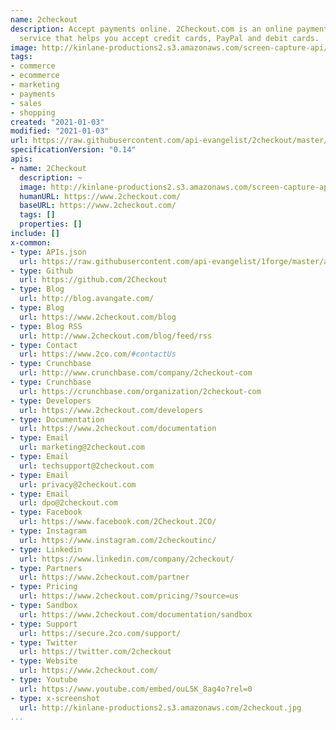 ```yaml
---
name: 2checkout
description: Accept payments online. 2Checkout.com is an online payment processing
  service that helps you accept credit cards, PayPal and debit cards.
image: http://kinlane-productions2.s3.amazonaws.com/screen-capture-api/2169-2checkout.jpg
tags:
- commerce
- ecommerce
- marketing
- payments
- sales
- shopping
created: "2021-01-03"
modified: "2021-01-03"
url: https://raw.githubusercontent.com/api-evangelist/2checkout/master/apis.json
specificationVersion: "0.14"
apis:
- name: 2Checkout
  description: ~
  image: http://kinlane-productions2.s3.amazonaws.com/screen-capture-api/2169-2checkout.jpg
  humanURL: https://www.2checkout.com/
  baseURL: https://www.2checkout.com/
  tags: []
  properties: []
include: []
x-common:
- type: APIs.json
  url: https://raw.githubusercontent.com/api-evangelist/1forge/master/apis.json
- type: Github
  url: https://github.com/2Checkout
- type: Blog
  url: http://blog.avangate.com/
- type: Blog
  url: https://www.2checkout.com/blog
- type: Blog RSS
  url: http://www.2checkout.com/blog/feed/rss
- type: Contact
  url: https://www.2co.com/#contactUs
- type: Crunchbase
  url: http://www.crunchbase.com/company/2checkout-com
- type: Crunchbase
  url: https://crunchbase.com/organization/2checkout-com
- type: Developers
  url: https://www.2checkout.com/developers
- type: Documentation
  url: https://www.2checkout.com/documentation
- type: Email
  url: marketing@2checkout.com
- type: Email
  url: techsupport@2checkout.com
- type: Email
  url: privacy@2checkout.com
- type: Email
  url: dpo@2checkout.com
- type: Facebook
  url: https://www.facebook.com/2Checkout.2CO/
- type: Instagram
  url: https://www.instagram.com/2checkoutinc/
- type: Linkedin
  url: https://www.linkedin.com/company/2checkout/
- type: Partners
  url: https://www.2checkout.com/partner
- type: Pricing
  url: https://www.2checkout.com/pricing/?source=us
- type: Sandbox
  url: https://www.2checkout.com/documentation/sandbox
- type: Support
  url: https://secure.2co.com/support/
- type: Twitter
  url: https://twitter.com/2checkout
- type: Website
  url: https://www.2checkout.com/
- type: Youtube
  url: https://www.youtube.com/embed/ouL5K_8ag4o?rel=0
- type: x-screenshot
  url: http://kinlane-productions2.s3.amazonaws.com/2checkout.jpg
...
```


